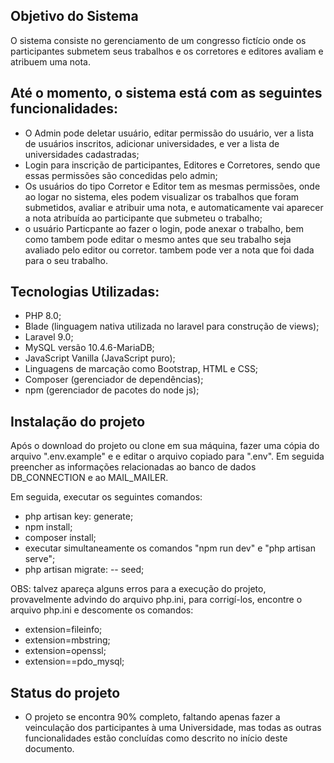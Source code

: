 ## Objetivo do Sistema

O sistema consiste no gerenciamento de um congresso fictício onde os participantes submetem seus trabalhos e os corretores e editores avaliam e atribuem uma nota.

## Até o momento, o sistema está com as seguintes funcionalidades:

  - O Admin pode deletar usuário, editar permissão do usuário, ver a lista de usuários inscritos, adicionar universidades, e ver a lista de universidades cadastradas;
  - Login para inscrição de participantes, Editores e Corretores, sendo que essas permissões são concedidas pelo admin;
  - Os usuários do tipo Corretor e Editor tem as mesmas permissões, onde ao logar no sistema, eles podem visualizar os trabalhos que foram submetidos, avaliar e          atribuir uma nota, e automaticamente vai aparecer a nota atribuída ao participante que submeteu o trabalho;
  - o usuário Particpante ao fazer o login, pode anexar o trabalho, bem como tambem pode editar o mesmo antes que seu trabalho seja avaliado pelo editor ou corretor. tambem pode ver a nota que foi dada para o seu trabalho.

## Tecnologias Utilizadas:

 - PHP 8.0;
 - Blade (linguagem nativa utilizada no laravel para construção de views);
 - Laravel 9.0;
 - MySQL versão 10.4.6-MariaDB;
 - JavaScript Vanilla (JavaScript puro);
 - Linguagens de marcação como Bootstrap, HTML e CSS;
 - Composer (gerenciador de dependências);
 - npm (gerenciador de pacotes do node js);

## Instalação do projeto

Após o download do projeto ou clone em sua máquina, fazer uma cópia do arquivo ".env.example" e e editar o arquivo copiado para ".env". Em seguida preencher as informações relacionadas ao banco de dados DB_CONNECTION e ao MAIL_MAILER.

Em seguida, executar os seguintes comandos:

 - php artisan key: generate;
 - npm install;
 - composer install;
 - executar simultaneamente os comandos "npm run dev" e "php artisan serve";
 - php artisan migrate: -- seed;

OBS: talvez apareça alguns erros para a execução do projeto, provavelmente advindo do arquivo php.ini, para corrigí-los, encontre o arquivo php.ini e descomente os comandos: 

 - extension=fileinfo;
 - extension=mbstring;
 - extension=openssl;
 - extension==pdo_mysql;

## Status do projeto

- O projeto se encontra 90% completo, faltando apenas fazer a veinculação dos participantes à uma Universidade, mas todas as outras funcionalidades estão concluídas como descrito no início deste documento.
